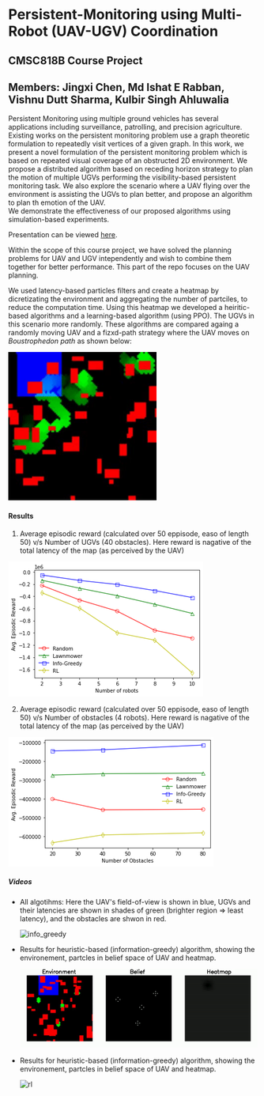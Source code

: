 # Persistent-Monitoring using Multi-Robot (UAV-UGV) Coordination
## CMSC818B Course Project
## Members:  Jingxi Chen,  Md Ishat E Rabban,  Vishnu Dutt Sharma,  Kulbir Singh Ahluwalia

Persistent Monitoring using multiple ground vehicles has several applications including surveillance, patrolling, and precision agriculture. 
Existing works on the persistent monitoring problem use a graph theoretic formulation to repeatedly visit vertices of a given graph. 
In this work, we present a novel formulation of the persistent monitoring problem which is based on repeated visual coverage of an obstructed 2D environment. 
We propose a distributed algorithm based on receding horizon strategy to plan the motion of multiple UGVs performing the visibility-based persistent monitoring task. 
We also explore the scenario where a UAV flying over the environment is assisting the UGVs to plan better, and propose an algorithm to plan th emotion of the UAV.  
We demonstrate the effectiveness of our proposed algorithms using simulation-based experiments.

Presentation can be viewed [here](https://docs.google.com/presentation/d/1LwR3dsXM7rfq3aEbS5N5OxGbU0VPy2tZuTCRhSZuoIo/edit?usp=sharing).

Within the scope of this course project, we have solved the planning problems for UAV and UGV intependently and wish to combine them together for better performance. 
This part of the repo focuses on the UAV planning.

We used latency-based particles filters and create a heatmap by dicretizating the environment and aggregating the number of partciles, to reduce the computation time. 
Using this heatmap we developed a heiritic-based algorithms and a learning-based algorithm (using PPO). The UGVs in this scenario more randomly. 
These algorithms are compared againg a randomly moving UAV and a fizxd-path strategy where the UAV moves on *Boustrophedon path* as shown below:

![lawn](./images/lawnmower.gif)

#### Results
1. Average episodic reward (calculated over 50 eppisode, easo of length 50) v/s Number of UGVs (40 obstacles). Here reward is nagative of the total latency of the map (as perceived by the UAV)

![robot](images/nrobot_reward.png)

2. Average episodic reward (calculated over 50 eppisode, easo of length 50) v/s Number of obstacles (4 robots). Here reward is nagative of the total latency of the map (as perceived by the UAV)

![nobs](images/nobs_reward.png)

##### Videos
-   All algotihms: 
    Here the UAV's field-of-view is shown in blue, UGVs and their latencies are shown in shades of green (brighter region => least latency), and the obstacles are shwon in red. 
    
    ![info_greedy](./images/all_algo.gif)

-   Results for heuristic-based (information-greedy) algorithm, showing the environement, partcles in belief space of UAV and heatmap. 
    
    ![info_greedy](./images/info_greedy.gif)
    
-   Results for heuristic-based (information-greedy) algorithm, showing the environement, partcles in belief space of UAV and heatmap. 
    
    ![rl](./images/rl.gif)

